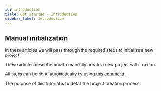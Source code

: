 ```yaml
---
id: introduction
title: Get started - Introduction
sidebar_label: Introduction
---
```


## Manual initialization

In these articles we will pass through the required steps to initialize a new project.

These articles describe how to manually create a new project with Traxion.

All steps can be done automatically by using [this command](../quick-start).

The purpose of this tutorial is to detail the project creation process.
